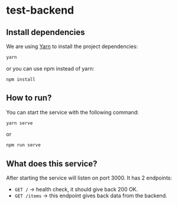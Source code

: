 # test-backend

## Install dependencies

We are using [Yarn](https://yarnpkg.com/en/) to install the project dependencies:

```bash
yarn
```

or you can use npm instead of yarn:

```bash
npm install
```

## How to run?

You can start the service with the following command:

```bash
yarn serve
```

or

```bash
npm run serve
```

## What does this service?

After starting the service will listen on port 3000. It has 2 endpoints:

- `GET /` -> health check, it should give back 200 OK.
- `GET /items` -> this endpoint gives back data from the backend.
